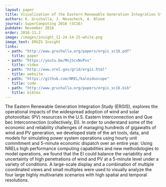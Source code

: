 ```yaml
---
layout: paper
title: Visualization of the Eastern Renewable Generation Integration Study
authors: K. Gruchalla, J. Novacheck, A. Bloom
journal: SuperComputing 2016 (SC16)
pubdate: November 2016
order: 2016-11.2
image: /images/insight_11-24-14-25-white.png
image_text: ERGIS Insight
links:
 - path: "http://www.gruchalla.org/papers/ergis_sc16.pdf"
   title: paper
 - path: "https://youtu.be/MnjScvNvPxs"
   title: video
 - path: "http://www.nrel.gov/grid/ergis.html"
   title: website
 - path: "https://github.com/NREL/kaleidoscope"
   title: code
 - path: "http://www.gruchalla.org/papers/ergis_sc16.bib"
   title: bibtex
---
```


The Eastern Renewable Generation Integration Study (ERGIS), explores the operational impacts of the widespread adoption of wind and solar photovoltaic (PV) resources in the U.S. Eastern Interconnection and Que ́bec Interconnection (collectively, EI). In order to understand some of the economic and reliability challenges of managing hundreds of gigawatts of wind and PV generation, we developed state of the art tools, data, and models for simulating power system operations using hourly unit commitment and 5-minute economic dispatch over an entire year. Using NRELs high performance computing capabilities and new methodologies to model operations, we found that the EI could balance the variability and uncertainty of high penetrations of wind and PV at a 5-minute level under a variety of conditions. A large-scale display and a combination of multiple coordinated views and small multiples were used to visually analyze the four large highly multivariate scenarios with high spatial and temporal resolutions.
